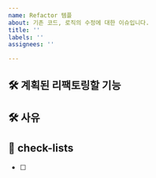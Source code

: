 ```yaml
---
name: Refactor 템플
about: 기존 코드, 로직의 수정에 대한 이슈입니다.
title: ''
labels: ''
assignees: ''

---
```


## 🛠️ 계획된 리팩토링할 기능
<!--어떠한 기능 / 화면을 리팩토링하는지 적습니다.-->

## 🛠 사유
<!--해당 기능에서 "왜?" 리팩토링하는지 적습니다.-->

## 📝 check-lists
- [ ]
